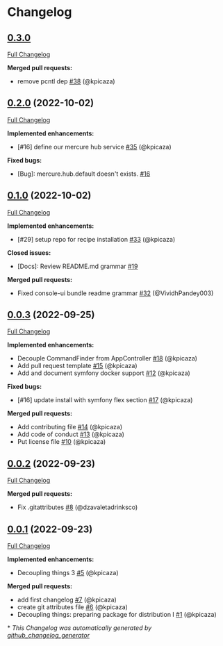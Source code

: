 # Changelog

## [0.3.0](https://github.com/drinksandco/symfony-console-ui/tree/0.3.0)

[Full Changelog](https://github.com/drinksandco/symfony-console-ui/compare/0.2.0...0.3.0)

**Merged pull requests:**

- remove pcntl dep [\#38](https://github.com/drinksandco/symfony-console-ui/pull/38) (@kpicaza)

## [0.2.0](https://github.com/drinksandco/symfony-console-ui/tree/0.2.0) (2022-10-02)

[Full Changelog](https://github.com/drinksandco/symfony-console-ui/compare/0.1.0...0.2.0)

**Implemented enhancements:**

- \[\#16\] define our mercure hub service [\#35](https://github.com/drinksandco/symfony-console-ui/pull/35) (@kpicaza)

**Fixed bugs:**

- \[Bug\]: mercure.hub.default doesn't exists. [\#16](https://github.com/drinksandco/symfony-console-ui/issues/16)

## [0.1.0](https://github.com/drinksandco/symfony-console-ui/tree/0.1.0) (2022-10-02)

[Full Changelog](https://github.com/drinksandco/symfony-console-ui/compare/0.0.3...0.1.0)

**Implemented enhancements:**

- \[\#29\] setup repo for recipe installation [\#33](https://github.com/drinksandco/symfony-console-ui/pull/33) (@kpicaza)

**Closed issues:**

- \[Docs\]: Review README.md grammar [\#19](https://github.com/drinksandco/symfony-console-ui/issues/19)

**Merged pull requests:**

- Fixed console-ui bundle readme grammar [\#32](https://github.com/drinksandco/symfony-console-ui/pull/32) (@VividhPandey003)

## [0.0.3](https://github.com/drinksandco/symfony-console-ui/tree/0.0.3) (2022-09-25)

[Full Changelog](https://github.com/drinksandco/symfony-console-ui/compare/0.0.2...0.0.3)

**Implemented enhancements:**

- Decouple CommandFinder from AppController [\#18](https://github.com/drinksandco/symfony-console-ui/pull/18) (@kpicaza)
- Add pull request template [\#15](https://github.com/drinksandco/symfony-console-ui/pull/15) (@kpicaza)
- Add and document symfony docker support [\#12](https://github.com/drinksandco/symfony-console-ui/pull/12) (@kpicaza)

**Fixed bugs:**

- \[\#16\] update install with symfony flex section [\#17](https://github.com/drinksandco/symfony-console-ui/pull/17) (@kpicaza)

**Merged pull requests:**

- Add contributing file [\#14](https://github.com/drinksandco/symfony-console-ui/pull/14) (@kpicaza)
- Add code of conduct [\#13](https://github.com/drinksandco/symfony-console-ui/pull/13) (@kpicaza)
- Put license file [\#10](https://github.com/drinksandco/symfony-console-ui/pull/10) (@kpicaza)

## [0.0.2](https://github.com/drinksandco/symfony-console-ui/tree/0.0.2) (2022-09-23)

[Full Changelog](https://github.com/drinksandco/symfony-console-ui/compare/0.0.1...0.0.2)

**Merged pull requests:**

- Fix .gitattributes [\#8](https://github.com/drinksandco/symfony-console-ui/pull/8) (@dzavaletadrinksco)

## [0.0.1](https://github.com/drinksandco/symfony-console-ui/tree/0.0.1) (2022-09-23)

[Full Changelog](https://github.com/drinksandco/symfony-console-ui/compare/83770549004cbbba3591604d0f1103668d9ca2d7...0.0.1)

**Implemented enhancements:**

- Decoupling things 3 [\#5](https://github.com/drinksandco/symfony-console-ui/pull/5) (@kpicaza)

**Merged pull requests:**

- add first changelog [\#7](https://github.com/drinksandco/symfony-console-ui/pull/7) (@kpicaza)
- create git attributes file [\#6](https://github.com/drinksandco/symfony-console-ui/pull/6) (@kpicaza)
- Decoupling things: preparing package for distribution I [\#1](https://github.com/drinksandco/symfony-console-ui/pull/1) (@kpicaza)



\* *This Changelog was automatically generated by [github_changelog_generator](https://github.com/github-changelog-generator/github-changelog-generator)*
